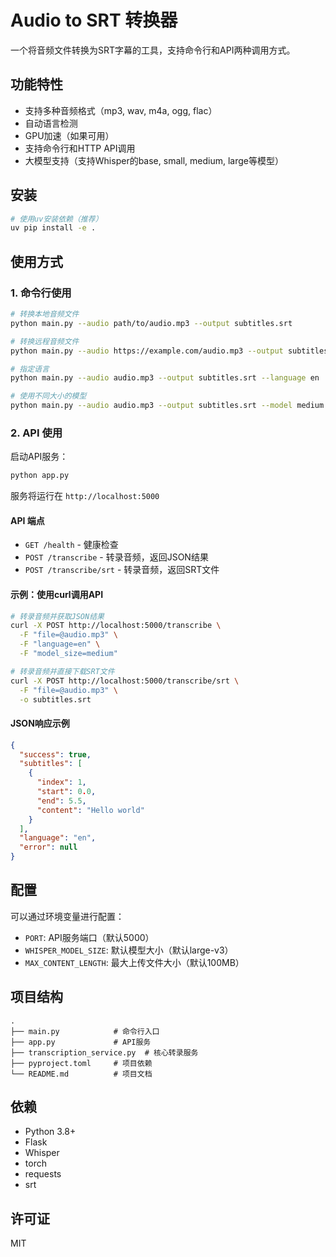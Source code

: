 # Audio to SRT 转换器

一个将音频文件转换为SRT字幕的工具，支持命令行和API两种调用方式。

## 功能特性

- 支持多种音频格式（mp3, wav, m4a, ogg, flac）
- 自动语言检测
- GPU加速（如果可用）
- 支持命令行和HTTP API调用
- 大模型支持（支持Whisper的base, small, medium, large等模型）

## 安装

```bash
# 使用uv安装依赖（推荐）
uv pip install -e .
```

## 使用方式

### 1. 命令行使用

```bash
# 转换本地音频文件
python main.py --audio path/to/audio.mp3 --output subtitles.srt

# 转换远程音频文件
python main.py --audio https://example.com/audio.mp3 --output subtitles.srt

# 指定语言
python main.py --audio audio.mp3 --output subtitles.srt --language en

# 使用不同大小的模型
python main.py --audio audio.mp3 --output subtitles.srt --model medium
```

### 2. API 使用

启动API服务：

```bash
python app.py
```

服务将运行在 `http://localhost:5000`

#### API 端点

- `GET /health` - 健康检查
- `POST /transcribe` - 转录音频，返回JSON结果
- `POST /transcribe/srt` - 转录音频，返回SRT文件

#### 示例：使用curl调用API

```bash
# 转录音频并获取JSON结果
curl -X POST http://localhost:5000/transcribe \
  -F "file=@audio.mp3" \
  -F "language=en" \
  -F "model_size=medium"

# 转录音频并直接下载SRT文件
curl -X POST http://localhost:5000/transcribe/srt \
  -F "file=@audio.mp3" \
  -o subtitles.srt
```

#### JSON响应示例

```json
{
  "success": true,
  "subtitles": [
    {
      "index": 1,
      "start": 0.0,
      "end": 5.5,
      "content": "Hello world"
    }
  ],
  "language": "en",
  "error": null
}
```

## 配置

可以通过环境变量进行配置：

- `PORT`: API服务端口（默认5000）
- `WHISPER_MODEL_SIZE`: 默认模型大小（默认large-v3）
- `MAX_CONTENT_LENGTH`: 最大上传文件大小（默认100MB）

## 项目结构

```
.
├── main.py            # 命令行入口
├── app.py             # API服务
├── transcription_service.py  # 核心转录服务
├── pyproject.toml     # 项目依赖
└── README.md          # 项目文档
```

## 依赖

- Python 3.8+
- Flask
- Whisper
- torch
- requests
- srt

## 许可证

MIT